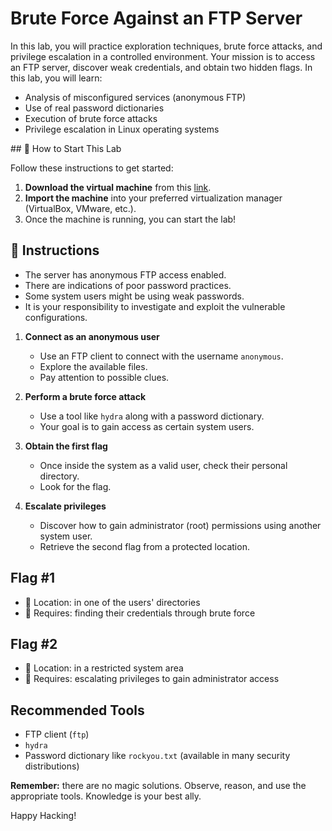 # Brute Force Against an FTP Server

In this lab, you will practice exploration techniques, brute force attacks, and privilege escalation in a controlled environment. Your mission is to access an FTP server, discover weak credentials, and obtain two hidden flags. In this lab, you will learn:

- Analysis of misconfigured services (anonymous FTP)
- Use of real password dictionaries
- Execution of brute force attacks
- Privilege escalation in Linux operating systems

<how-to-start>
## 🌱 How to Start This Lab

Follow these instructions to get started:

1. **Download the virtual machine** from this [link](https://storage.googleapis.com/cybersecurity-machines/ftp-4geeks-lab.ova).
2. **Import the machine** into your preferred virtualization manager (VirtualBox, VMware, etc.).
3. Once the machine is running, you can start the lab!
</how-to-start>

## 📄 Instructions

- The server has anonymous FTP access enabled.
- There are indications of poor password practices.
- Some system users might be using weak passwords.
- It is your responsibility to investigate and exploit the vulnerable configurations.

1. **Connect as an anonymous user**

    - Use an FTP client to connect with the username `anonymous`.
    - Explore the available files.
    - Pay attention to possible clues.

2. **Perform a brute force attack**

    - Use a tool like `hydra` along with a password dictionary.
    - Your goal is to gain access as certain system users.

3. **Obtain the first flag**

    - Once inside the system as a valid user, check their personal directory.
    - Look for the flag.

4. **Escalate privileges**

    - Discover how to gain administrator (root) permissions using another system user.
    - Retrieve the second flag from a protected location.

## Flag #1

- 📁 Location: in one of the users' directories  
- 🔑 Requires: finding their credentials through brute force

## Flag #2

- 📁 Location: in a restricted system area  
- 🔑 Requires: escalating privileges to gain administrator access

## Recommended Tools

- FTP client (`ftp`)
- `hydra`
- Password dictionary like `rockyou.txt` (available in many security distributions)

**Remember:** there are no magic solutions. Observe, reason, and use the appropriate tools. Knowledge is your best ally.

Happy Hacking!
